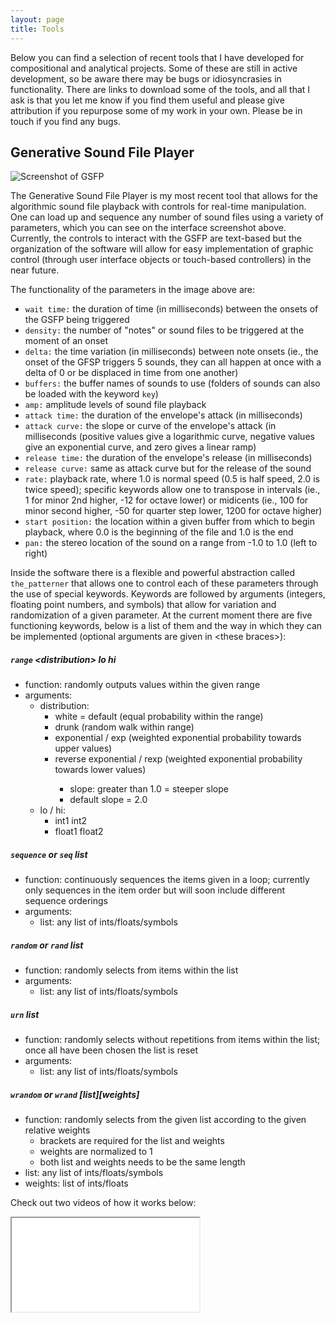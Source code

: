 ```yaml
---
layout: page
title: Tools
---
```


<!-- My research in music technology is inherently tied to my compositional work. Through my use of Max/MSP and SuperCollider, I create compositional and analytical tools that serve the needs of my creative projects.  -->

Below you can find a selection of recent tools that I have developed for compositional and analytical projects. Some of these are still in active development, so be aware there may be bugs or idiosyncrasies in functionality. There are links to download some of the tools, and all that I ask is that you let me know if you find them useful and please give attribution if you repurpose some of my work in your own. Please be in touch if you find any bugs.

## Generative Sound File Player

<img src="{{ site.baseurl }}/assets/img/gsfp1.png" class="img-fluid" alt="Screenshot of GSFP">

The Generative Sound File Player is my most recent tool that allows for the algorithmic sound file playback with controls for real-time manipulation. One can load up and sequence any number of sound files using a variety of parameters, which you can see on the interface screenshot above. Currently, the controls to interact with the GSFP are text-based but the organization of the software will allow for easy implementation of graphic control (through user interface objects or touch-based controllers) in the near future.

The functionality of the parameters in the image above are:

- `wait time:` the duration of time (in milliseconds) between the onsets of the GSFP being triggered
- `density:` the number of "notes" or sound files to be triggered at the moment of an onset
- `delta:` the time variation (in milliseconds) between note onsets (ie., the onset of the GFSP triggers 5 sounds, they can all happen at once with a delta of 0 or be displaced in time from one another)
- `buffers:` the buffer names of sounds to use (folders of sounds can also be loaded with the keyword `key`)
- `amp:` amplitude levels of sound file playback
- `attack time:` the duration of the envelope's attack (in milliseconds)
- `attack curve:` the slope or curve of the envelope's attack (in milliseconds (positive values give a logarithmic curve, negative values give an exponential curve, and zero gives a linear ramp)
- `release time:` the duration of the envelope's release (in milliseconds)
- `release curve:` same as attack curve but for the release of the sound
- `rate:` playback rate, where 1.0 is normal speed (0.5 is half speed, 2.0 is twice speed); specific keywords allow one to transpose in intervals (ie., 1 for minor 2nd higher, -12 for octave lower) or midicents (ie., 100 for minor second higher, -50 for quarter step lower, 1200 for octave higher)
- `start position:` the location within a given buffer from which to begin playback, where 0.0 is the beginning of the file and 1.0 is the end
- `pan:` the stereo location of the sound on a range from -1.0 to 1.0 (left to right)

Inside the software there is a flexible and powerful abstraction called `the_patterner` that allows one to control each of these parameters through the use of special keywords. Keywords are followed by arguments (integers, floating point numbers, and symbols) that allow for variation and randomization of a given parameter. At the current moment there are five functioning keywords, below is a list of them and the way in which they can be implemented (optional arguments are given in &lt;these braces&gt;):

##### `range` &lt;distribution&gt; lo hi

- function: randomly outputs values within the given range
- arguments:
  - distribution:
    - white = default (equal probability within the range)
    - drunk <num steps> (random walk within range)
    - exponential / exp <slope> (weighted exponential probability towards upper values)
    - reverse exponential / rexp <slope> (weighted exponential probability towards lower values)
      - slope: greater than 1.0 = steeper slope
      - default slope = 2.0
  - lo / hi:
    - int1 int2
    - float1 float2

##### `sequence` or `seq` list

- function: continuously sequences the items given in a loop; currently only sequences in the item order but will soon include different sequence orderings
- arguments:
  - list: any list of ints/floats/symbols

##### `random` or `rand` list

- function: randomly selects from items within the list
- arguments:
  - list: any list of ints/floats/symbols

##### `urn` list

- function: randomly selects without repetitions from items within the list; once all have been chosen the list is reset
- arguments:
  - list: any list of ints/floats/symbols

##### `wrandom` or `wrand` [list][weights]

- function: randomly selects from the given list according to the given relative weights
  - brackets are required for the list and weights
  - weights are normalized to 1
  - both list and weights needs to be the same length
- list: any list of ints/floats/symbols
- weights: list of ints/floats

Check out two videos of how it works below:

<div class="embed-responsive embed-responsive-16by9">
  <iframe class="embed-responsive-item" src="{{ site.baseurl }}/assets/video/gsfp-video-demonstration.mp4"></iframe>
</div>
